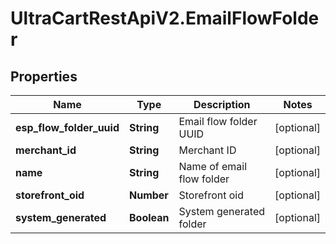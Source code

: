 # UltraCartRestApiV2.EmailFlowFolder

## Properties

Name | Type | Description | Notes
------------ | ------------- | ------------- | -------------
**esp_flow_folder_uuid** | **String** | Email flow folder UUID | [optional] 
**merchant_id** | **String** | Merchant ID | [optional] 
**name** | **String** | Name of email flow folder | [optional] 
**storefront_oid** | **Number** | Storefront oid | [optional] 
**system_generated** | **Boolean** | System generated folder | [optional] 


